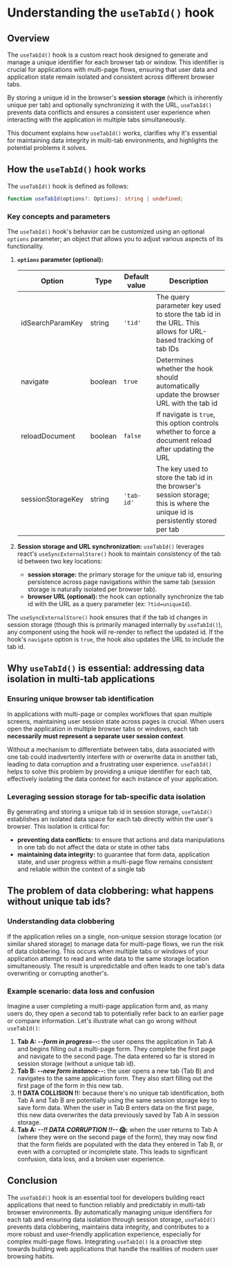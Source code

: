 # Understanding the `useTabId()` hook

## Overview

The `useTabId()` hook is a custom react hook designed to generate and manage a
unique identifier for each browser tab or window. This identifier is crucial for
applications with multi-page flows, ensuring that user data and application
state remain isolated and consistent across different browser tabs.

By storing a unique id in the browser's **session storage** (which is inherently
unique per tab) and optionally synchronizing it with the URL, `useTabId()`
prevents data conflicts and ensures a consistent user experience when
interacting with the application in multiple tabs simultaneously.

This document explains how `useTabId()` works, clarifies why it's essential for
maintaining data integrity in multi-tab environments, and highlights the
potential problems it solves.

## How the `useTabId()` hook works

The `useTabId()` hook is defined as follows:

```ts
function useTabId(options?: Options): string | undefined;
```

### Key concepts and parameters

The `useTabId()` hook's behavior can be customized using an optional `options`
parameter; an object that allows you to adjust various aspects of its
functionality.

1. **`options` parameter (optional):**

   | Option            | Type    | Default value | Description                                                                                                                   |
   | ----------------- | ------- | ------------- | ----------------------------------------------------------------------------------------------------------------------------- |
   | idSearchParamKey  | string  | `'tid'`       | The query parameter key used to store the tab id in the URL. This allows for URL-based tracking of tab IDs                    |
   | navigate          | boolean | `true`        | Determines whether the hook should automatically update the browser URL with the tab id                                       |
   | reloadDocument    | boolean | `false`       | If navigate is `true`, this option controls whether to force a document reload after updating the URL                         |
   | sessionStorageKey | string  | `'tab-id'`    | The key used to store the tab id in the browser's session storage; this is where the unique id is persistently stored per tab |

1. **Session storage and URL synchronization:**
   `useTabId()` leverages react's `useSyncExternalStore()` hook to maintain
   consistency of the tab id between two key locations:

   - **session storage:** the primary storage for the unique tab id, ensuring
     persistence across page navigations within the same tab (session storage is
     naturally isolated per browser tab).
   - **browser URL (optional):** the hook can optionally synchronize the tab id
     with the URL as a query parameter (ex: `?tid=uniqueId`).

The `useSyncExternalStore()` hook ensures that if the tab id changes in session
storage (though this is primarily managed internally by `useTabId()`), any
component using the hook will re-render to reflect the updated id. If the hook's
`navigate` option is `true`, the hook also updates the URL to include the tab
id.


## Why `useTabId()` is essential: addressing data isolation in multi-tab applications

### Ensuring unique browser tab identification

In applications with multi-page or complex workflows that span multiple screens,
maintaining user session state across pages is crucial. When users open the
application in multiple browser tabs or windows, each tab **necessarily must
represent a separate user session context**.

Without a mechanism to differentiate between tabs, data associated with one tab
could inadvertently interfere with or overwrite data in another tab, leading to
data corruption and a frustrating user experience.  `useTabId()` helps to solve
this problem by providing a unique identifier for each tab, effectively
isolating the data context for each instance of your application.

### Leveraging session storage for tab-specific data isolation

By generating and storing a unique tab id in session storage, `useTabId()`
establishes an isolated data space for each tab directly within the user's
browser. This isolation is critical for:

- **preventing data conflicts:** to ensure that actions and data manipulations
  in one tab do not affect the data or state in other tabs
- **maintaining data integrity:** to guarantee that form data, application
  state, and user progress within a multi-page flow remains consistent and
  reliable within the context of a single tab

## The problem of data clobbering: what happens without unique tab ids?

### Understanding data clobbering

If the application relies on a single, non-unique session storage location (or
similar shared storage) to manage data for multi-page flows, we run the risk of
data clobbering. This occurs when multiple tabs or windows of your application
attempt to read and write data to the same storage location simultaneously.  The
result is unpredictable and often leads to one tab's data overwriting or
corrupting another's.

### Example scenario: data loss and confusion

Imagine a user completing a multi-page application form and, as many users do,
they open a second tab to potentially refer back to an earlier page or compare
information. Let's illustrate what can go wrong without `useTabId()`:

1. **Tab A: *--form in progress--*:** the user opens the application in Tab A
   and begins filling out a multi-page form. They complete the first page and
   navigate to the second page. The data entered so far is stored in session
   storage (without a unique tab id).
1. **Tab B: *--new form instance--*:** the user opens a new tab (Tab B) and
   navigates to the same application form. They also start filling out the first
   page of the form in this new tab.
1. **‼ DATA COLLISION ‼:** because there's no unique tab identification, both Tab A
   and Tab B are potentially using the same session storage key to save form
   data. When the user in Tab B enters data on the first page, this new data
   overwrites the data previously saved by Tab A in session storage.
1. **Tab A: *--‼ DATA CORRUPTION ‼--* 😱:** when the user returns to Tab A (where
   they were on the second page of the form), they may now find that the form
   fields are populated with the data they entered in Tab B, or even with a
   corrupted or incomplete state. This leads to significant confusion, data
   loss, and a broken user experience.

## Conclusion

The `useTabId()` hook is an essential tool for developers building react
applications that need to function reliably and predictably in multi-tab browser
environments. By automatically managing unique identifiers for each tab and
ensuring data isolation through session storage, `useTabId()` prevents data
clobbering, maintains data integrity, and contributes to a more robust and
user-friendly application experience, especially for complex multi-page flows.
Integrating `useTabId()` is a proactive step towards building web applications
that handle the realities of modern user browsing habits.
